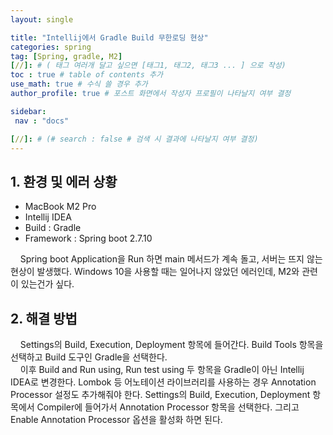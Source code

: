 ```yaml
---
layout: single

title: "Intellij에서 Gradle Build 무한로딩 현상"
categories: spring
tag: [Spring, gradle, M2]
[//]: # ( 태그 여러개 달고 싶으면 [태그1, 태그2, 태그3 ... ] 으로 작성)
toc : true # table of contents 추가
use_math: true # 수식 쓸 경우 추가
author_profile: true # 포스트 화면에서 작성자 프로필이 나타날지 여부 결정

sidebar:
 nav : "docs"

[//]: # (# search : false # 검색 시 결과에 나타날지 여부 결정)
---
```


## 1. 환경 및 에러 상황

- MacBook M2 Pro
- Intellij IDEA
- Build : Gradle
- Framework : Spring boot 2.7.10

&nbsp; &nbsp; Spring boot Application을 Run 하면 main 메서드가 계속 돌고, 서버는 뜨지 않는 현상이 발생했다. Windows 10을 사용할 때는 일어나지 않았던 에러인데, M2와 관련이 있는건가 싶다.

## 2. 해결 방법

&nbsp; &nbsp; Settings의 Build, Execution, Deployment 항목에 들어간다. Build Tools 항목을 선택하고 Build 도구인 Gradle을 선택한다.  
&nbsp; &nbsp; 이후 Build and Run using, Run test using 두 항목을 Gradle이 아닌 Intellij IDEA로 변경한다. Lombok 등 어노테이션 라이브러리를 사용하는 경우 Annotation Processor 설정도 추가해줘야 한다. Settings의 Build, Execution, Deployment 항목에서 Compiler에 들어가서 Annotation Processor 항목을 선택한다. 그리고 Enable Annotation Processor 옵션을 활성화 하면 된다.
